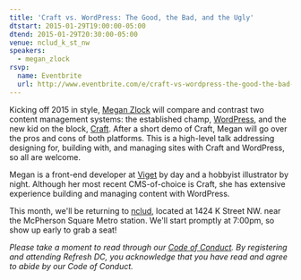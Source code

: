 ```yaml
---
title: 'Craft vs. WordPress: The Good, the Bad, and the Ugly'
dtstart: 2015-01-29T19:00:00-05:00
dtend: 2015-01-29T20:30:00-05:00
venue: nclud_k_st_nw
speakers:
  - megan_zlock
rsvp:
  name: Eventbrite
  url: http://www.eventbrite.com/e/craft-vs-wordpress-the-good-the-bad-and-the-ugly-tickets-15420172150
---
```


Kicking off 2015 in style, [Megan Zlock](http://www.zlockart.com/) will compare and contrast two content management systems: the established champ, [WordPress](https://wordpress.org), and the new kid on the block, [Craft](http://buildwithcraft.com/). After a short demo of Craft, Megan will go over the pros and cons of both platforms. This is a high-level talk addressing designing for, building with, and managing sites with Craft and WordPress, so all are welcome.

Megan is a front-end developer at [Viget](http://viget.com/) by day and a hobbyist illustrator by night. Although her most recent CMS-of-choice is Craft, she has extensive experience building and managing content with WordPress.

This month, we'll be returning to [nclud](http://nclud.com/), located at 1424 K Street NW. near the McPherson Square Metro station. We'll start promptly at 7:00pm, so show up early to grab a seat!

_Please take a moment to read through our [Code of Conduct](http://refresh-dc.org/conduct). By registering and attending Refresh DC, you acknowledge that you have read and agree to abide by our Code of Conduct._